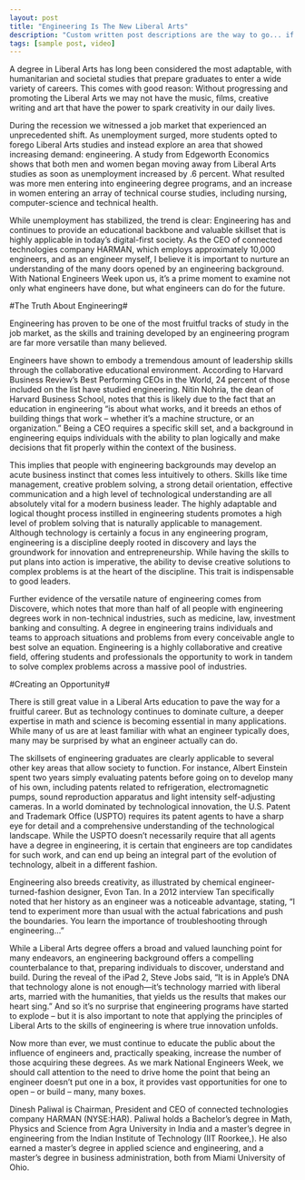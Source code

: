 ```yaml
---
layout: post
title: "Engineering Is The New Liberal Arts"
description: "Custom written post descriptions are the way to go... if you're not lazy."
tags: [sample post, video]
---
```


A degree in Liberal Arts has long been considered the most adaptable, with humanitarian and societal studies that prepare graduates to enter a wide variety of careers. This comes with good reason: Without progressing and promoting the Liberal Arts we may not have the music, films, creative writing and art that have the power to spark creativity in our daily lives.

During the recession we witnessed a job market that experienced an unprecedented shift. As unemployment surged, more students opted to forego Liberal Arts studies and instead explore an area that showed increasing demand: engineering. A study from Edgeworth Economics shows that both men and women began moving away from Liberal Arts studies as soon as unemployment increased by .6 percent. What resulted was more men entering into engineering degree programs, and an increase in women entering an array of technical course studies, including nursing, computer-science and technical health.

While unemployment has stabilized, the trend is clear: Engineering has and continues to provide an educational backbone and valuable skillset that is highly applicable in today’s digital-first society. As the CEO of connected technologies company HARMAN, which employs approximately 10,000 engineers, and as an engineer myself, I believe it is important to nurture an understanding of the many doors opened by an engineering background.  With National Engineers Week upon us, it’s a prime moment to examine not only what engineers have done, but what engineers can do for the future.

#The Truth About Engineering#

Engineering has proven to be one of the most fruitful tracks of study in the job market, as the skills and training developed by an engineering program are far more versatile than many believed.


Engineers have shown to embody a tremendous amount of leadership skills through the collaborative educational environment. According to Harvard Business Review’s Best Performing CEOs in the World, 24 percent of those included on the list have studied engineering. Nitin Nohria, the dean of Harvard Business School, notes that this is likely due to the fact that an education in engineering “is about what works, and it breeds an ethos of building things that work – whether it’s a machine structure, or an organization.” Being a CEO requires a specific skill set, and a background in engineering equips individuals with the ability to plan logically and make decisions that fit properly within the context of the business.

This implies that people with engineering backgrounds may develop an acute business instinct that comes less intuitively to others. Skills like time management, creative problem solving, a strong detail orientation, effective communication and a high level of technological understanding are all absolutely vital for a modern business leader. The highly adaptable and logical thought process instilled in engineering students promotes a high level of problem solving that is naturally applicable to management. Although technology is certainly a focus in any engineering program, engineering is a discipline deeply rooted in discovery and lays the groundwork for innovation and entrepreneurship. While having the skills to put plans into action is imperative, the ability to devise creative solutions to complex problems is at the heart of the discipline. This trait is indispensable to good leaders.

Further evidence of the versatile nature of engineering comes from Discovere, which notes that more than half of all people with engineering degrees work in non-technical industries, such as medicine, law, investment banking and consulting. A degree in engineering trains individuals and teams to approach situations and problems from every conceivable angle to best solve an equation. Engineering is a highly collaborative and creative field, offering students and professionals the opportunity to work in tandem to solve complex problems across a massive pool of industries.

#Creating an Opportunity#

There is still great value in a Liberal Arts education to pave the way for a fruitful career. But as technology continues to dominate culture, a deeper expertise in math and science is becoming essential in many applications. While many of us are at least familiar with what an engineer typically does, many may be surprised by what an engineer actually can do.

The skillsets of engineering graduates are clearly applicable to several other key areas that allow society to function. For instance, Albert Einstein spent two years simply evaluating patents before going on to develop many of his own, including patents related to refrigeration, electromagnetic pumps, sound reproduction apparatus and light intensity self-adjusting cameras. In a world dominated by technological innovation, the U.S. Patent and Trademark Office (USPTO) requires its patent agents to have a sharp eye for detail and a comprehensive understanding of the technological landscape. While the USPTO doesn’t necessarily require that all agents have a degree in engineering, it is certain that engineers are top candidates for such work, and can end up being an integral part of the evolution of technology, albeit in a different fashion.

Engineering also breeds creativity, as illustrated by chemical engineer-turned-fashion designer, Evon Tan. In a 2012 interview Tan specifically noted that her history as an engineer was a noticeable advantage, stating, “I tend to experiment more than usual with the actual fabrications and push the boundaries. You learn the importance of troubleshooting through engineering...”


While a Liberal Arts degree offers a broad and valued launching point for many endeavors, an engineering background offers a compelling counterbalance to that, preparing individuals to discover, understand and build. During the reveal of the iPad 2, Steve Jobs said, “It is in Apple’s DNA that technology alone is not enough—it’s technology married with liberal arts, married with the humanities, that yields us the results that makes our heart sing.” And so it’s no surprise that engineering programs have started to explode – but it is also important to note that applying the principles of Liberal Arts to the skills of engineering is where true innovation unfolds.

Now more than ever, we must continue to educate the public about the influence of engineers and, practically speaking, increase the number of those acquiring these degrees. As we mark National Engineers Week, we should call attention to the need to drive home the point that being an engineer doesn’t put one in a box, it provides vast opportunities for one to open – or build – many, many boxes.

Dinesh Paliwal is Chairman, President and CEO of connected technologies company HARMAN (NYSE:HAR). Paliwal holds a Bachelor’s degree in Math, Physics and Science from Agra University in India and a master’s degree in engineering from the Indian Institute of Technology (IIT Roorkee,). He also earned a master’s degree in applied science and engineering, and a master’s degree in business administration, both from Miami University of Ohio.